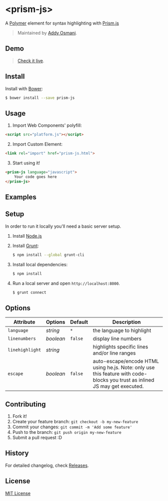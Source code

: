 # &lt;prism-js&gt;

A [Polymer](http://www.polymer-project.org) element for syntax highlighting with [Prism.js](http://prismjs.com/)

> Maintained by [Addy Osmani](https://github.com/addyosmani).

## Demo

> [Check it live](http://addyosmani.github.io/prism-js).

## Install

Install with [Bower](http://bower.io):

```sh
$ bower install --save prism-js
```

## Usage

1. Import Web Components' polyfill:

```html
<script src="platform.js"></script>
```

2. Import Custom Element:

```html
<link rel="import" href="prism-js.html">
```

3. Start using it!

```html
<prism-js language="javascript">
	Your code goes here
</prism-js>
```

## Examples


## Setup

In order to run it locally you'll need a basic server setup.

1. Install [Node.js](http://nodejs.org/download/)
2. Install [Grunt](http://gruntjs.com/):

    ```sh
    $ npm install --global grunt-cli
    ```

3. Install local dependencies:

    ```sh
    $ npm install
    ```

4. Run a local server and open `http://localhost:8000`.

    ```sh
    $ grunt connect
    ```

## Options

Attribute  | Options                   | Default             | Description
---        | ---                       | ---                 | ---
`language`      | *string*                  | `*`               | the language to highlight
`linenumbers`      | *boolean*                  | `false`               | display line numbers
`linehighlight`    | *string*                   | ` `                   | highlights specific lines and/or line ranges
`escape`      | *boolean*                  | `false`               | auto-escape/encode HTML using he.js. Note: only use this feature with code-blocks you trust as inlined JS may get executed.

## Contributing

1. Fork it!
2. Create your feature branch: `git checkout -b my-new-feature`
3. Commit your changes: `git commit -m 'Add some feature'`
4. Push to the branch: `git push origin my-new-feature`
5. Submit a pull request :D

## History

For detailed changelog, check [Releases](https://github.com/addyosmani/prism-js/releases).

## License

[MIT License](http://opensource.org/licenses/MIT)
